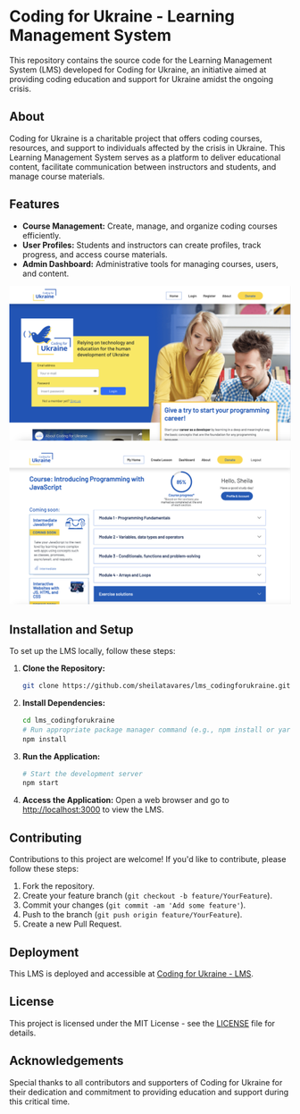 # Coding for Ukraine - Learning Management System

This repository contains the source code for the Learning Management System (LMS) developed for Coding for Ukraine, an initiative aimed at providing coding education and support for Ukraine amidst the ongoing crisis.

## About
Coding for Ukraine is a charitable project that offers coding courses, resources, and support to individuals affected by the crisis in Ukraine. This Learning Management System serves as a platform to deliver educational content, facilitate communication between instructors and students, and manage course materials.

## Features
- **Course Management:** Create, manage, and organize coding courses efficiently.
- **User Profiles:** Students and instructors can create profiles, track progress, and access course materials.
- **Admin Dashboard:** Administrative tools for managing courses, users, and content.

![Home page](src/img/c4u_v1.png)

![Inside the platform](src/img/c4u_v2.png)

## Installation and Setup
To set up the LMS locally, follow these steps:

1. **Clone the Repository:**
    ```bash
    git clone https://github.com/sheilatavares/lms_codingforukraine.git
    ```

2. **Install Dependencies:**
    ```bash
    cd lms_codingforukraine
    # Run appropriate package manager command (e.g., npm install or yarn)
    npm install
    ```

4. **Run the Application:**
    ```bash
    # Start the development server
    npm start
    ```

5. **Access the Application:**
    Open a web browser and go to [http://localhost:3000](http://localhost:3000) to view the LMS.

## Contributing
Contributions to this project are welcome! If you'd like to contribute, please follow these steps:
1. Fork the repository.
2. Create your feature branch (`git checkout -b feature/YourFeature`).
3. Commit your changes (`git commit -am 'Add some feature'`).
4. Push to the branch (`git push origin feature/YourFeature`).
5. Create a new Pull Request.

## Deployment
This LMS is deployed and accessible at [Coding for Ukraine - LMS](https://codingforukraine.org/). 

## License
This project is licensed under the MIT License - see the [LICENSE](LICENSE) file for details.

## Acknowledgements
Special thanks to all contributors and supporters of Coding for Ukraine for their dedication and commitment to providing education and support during this critical time.
